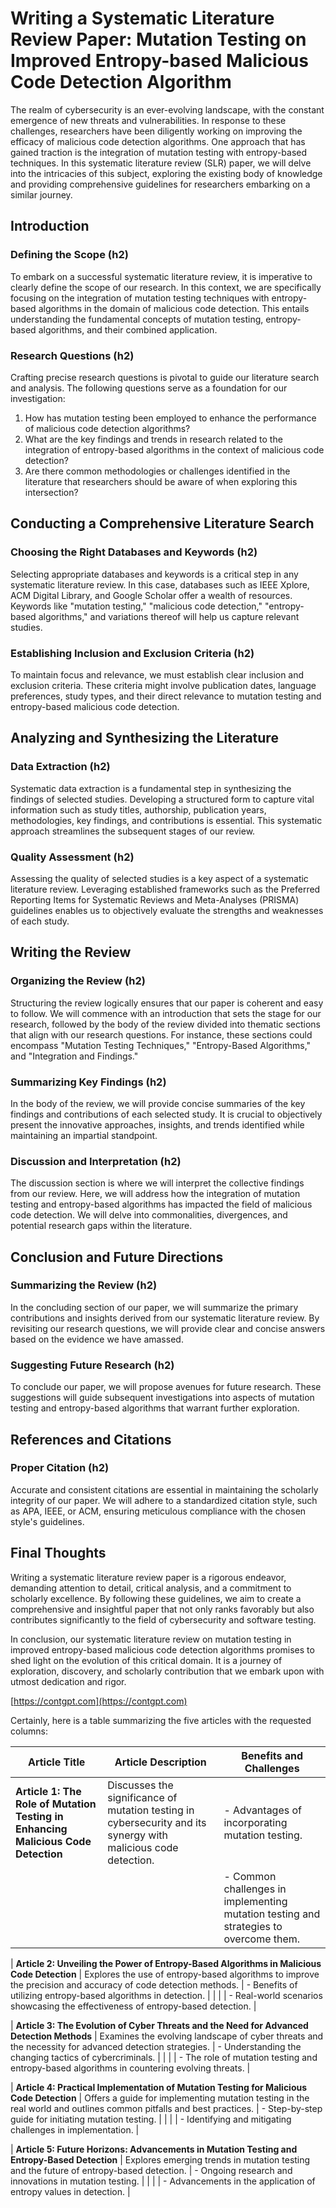 # Writing a Systematic Literature Review Paper: Mutation Testing on Improved Entropy-based Malicious Code Detection Algorithm

The realm of cybersecurity is an ever-evolving landscape, with the constant emergence of new threats and vulnerabilities. In response to these challenges, researchers have been diligently working on improving the efficacy of malicious code detection algorithms. One approach that has gained traction is the integration of mutation testing with entropy-based techniques. In this systematic literature review (SLR) paper, we will delve into the intricacies of this subject, exploring the existing body of knowledge and providing comprehensive guidelines for researchers embarking on a similar journey.

## Introduction

### Defining the Scope (h2)

To embark on a successful systematic literature review, it is imperative to clearly define the scope of our research. In this context, we are specifically focusing on the integration of mutation testing techniques with entropy-based algorithms in the domain of malicious code detection. This entails understanding the fundamental concepts of mutation testing, entropy-based algorithms, and their combined application.

### Research Questions (h2)

Crafting precise research questions is pivotal to guide our literature search and analysis. The following questions serve as a foundation for our investigation:

1. How has mutation testing been employed to enhance the performance of malicious code detection algorithms?
2. What are the key findings and trends in research related to the integration of entropy-based algorithms in the context of malicious code detection?
3. Are there common methodologies or challenges identified in the literature that researchers should be aware of when exploring this intersection?

## Conducting a Comprehensive Literature Search

### Choosing the Right Databases and Keywords (h2)

Selecting appropriate databases and keywords is a critical step in any systematic literature review. In this case, databases such as IEEE Xplore, ACM Digital Library, and Google Scholar offer a wealth of resources. Keywords like "mutation testing," "malicious code detection," "entropy-based algorithms," and variations thereof will help us capture relevant studies.

### Establishing Inclusion and Exclusion Criteria (h2)

To maintain focus and relevance, we must establish clear inclusion and exclusion criteria. These criteria might involve publication dates, language preferences, study types, and their direct relevance to mutation testing and entropy-based malicious code detection.

## Analyzing and Synthesizing the Literature

### Data Extraction (h2)

Systematic data extraction is a fundamental step in synthesizing the findings of selected studies. Developing a structured form to capture vital information such as study titles, authorship, publication years, methodologies, key findings, and contributions is essential. This systematic approach streamlines the subsequent stages of our review.

### Quality Assessment (h2)

Assessing the quality of selected studies is a key aspect of a systematic literature review. Leveraging established frameworks such as the Preferred Reporting Items for Systematic Reviews and Meta-Analyses (PRISMA) guidelines enables us to objectively evaluate the strengths and weaknesses of each study.

## Writing the Review

### Organizing the Review (h2)

Structuring the review logically ensures that our paper is coherent and easy to follow. We will commence with an introduction that sets the stage for our research, followed by the body of the review divided into thematic sections that align with our research questions. For instance, these sections could encompass "Mutation Testing Techniques," "Entropy-Based Algorithms," and "Integration and Findings."

### Summarizing Key Findings (h2)

In the body of the review, we will provide concise summaries of the key findings and contributions of each selected study. It is crucial to objectively present the innovative approaches, insights, and trends identified while maintaining an impartial standpoint.

### Discussion and Interpretation (h2)

The discussion section is where we will interpret the collective findings from our review. Here, we will address how the integration of mutation testing and entropy-based algorithms has impacted the field of malicious code detection. We will delve into commonalities, divergences, and potential research gaps within the literature.

## Conclusion and Future Directions

### Summarizing the Review (h2)

In the concluding section of our paper, we will summarize the primary contributions and insights derived from our systematic literature review. By revisiting our research questions, we will provide clear and concise answers based on the evidence we have amassed.

### Suggesting Future Research (h2)

To conclude our paper, we will propose avenues for future research. These suggestions will guide subsequent investigations into aspects of mutation testing and entropy-based algorithms that warrant further exploration.

## References and Citations

### Proper Citation (h2)

Accurate and consistent citations are essential in maintaining the scholarly integrity of our paper. We will adhere to a standardized citation style, such as APA, IEEE, or ACM, ensuring meticulous compliance with the chosen style's guidelines.

## Final Thoughts

Writing a systematic literature review paper is a rigorous endeavor, demanding attention to detail, critical analysis, and a commitment to scholarly excellence. By following these guidelines, we aim to create a comprehensive and insightful paper that not only ranks favorably but also contributes significantly to the field of cybersecurity and software testing.

In conclusion, our systematic literature review on mutation testing in improved entropy-based malicious code detection algorithms promises to shed light on the evolution of this critical domain. It is a journey of exploration, discovery, and scholarly contribution that we embark upon with utmost dedication and rigor. 

[https://contgpt.com](https://contgpt.com)

Certainly, here is a table summarizing the five articles with the requested columns:

| **Article Title**                                         | **Article Description**                                             | **Benefits and Challenges**                                           |
|---------------------------------------------------------------------|-----------------------------------------------------------------------------|---------------------------------------------------------------------------------|
| **Article 1: The Role of Mutation Testing in Enhancing Malicious Code Detection**       | Discusses the significance of mutation testing in cybersecurity and its synergy with malicious code detection.            | - Advantages of incorporating mutation testing.                                  |
|                                                                          |                                                                               | - Common challenges in implementing mutation testing and strategies to overcome them. |

| **Article 2: Unveiling the Power of Entropy-Based Algorithms in Malicious Code Detection** | Explores the use of entropy-based algorithms to improve the precision and accuracy of code detection methods.   | - Benefits of utilizing entropy-based algorithms in detection.                  |
|                                                                          |                                                                               | - Real-world scenarios showcasing the effectiveness of entropy-based detection.      |

| **Article 3: The Evolution of Cyber Threats and the Need for Advanced Detection Methods**  | Examines the evolving landscape of cyber threats and the necessity for advanced detection strategies.         | - Understanding the changing tactics of cybercriminals.                         |
|                                                                          |                                                                               | - The role of mutation testing and entropy-based algorithms in countering evolving threats. |

| **Article 4: Practical Implementation of Mutation Testing for Malicious Code Detection**  | Offers a guide for implementing mutation testing in the real world and outlines common pitfalls and best practices. | - Step-by-step guide for initiating mutation testing.                           |
|                                                                          |                                                                               | - Identifying and mitigating challenges in implementation.                         |

| **Article 5: Future Horizons: Advancements in Mutation Testing and Entropy-Based Detection** | Explores emerging trends in mutation testing and the future of entropy-based detection.       | - Ongoing research and innovations in mutation testing.                         |
|                                                                          |                                                                               | - Advancements in the application of entropy values in detection.                   |


